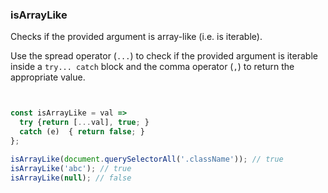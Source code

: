 ### isArrayLike

Checks if the provided argument is array-like (i.e. is iterable).

Use the spread operator (`...`) to check if the provided argument is iterable inside a `try... catch` block and the comma operator (`,`) to return the appropriate value.

```js


const isArrayLike = val =>
  try {return [...val], true; }
  catch (e)  { return false; }
};
```

```js
isArrayLike(document.querySelectorAll('.className')); // true
isArrayLike('abc'); // true
isArrayLike(null); // false
```
